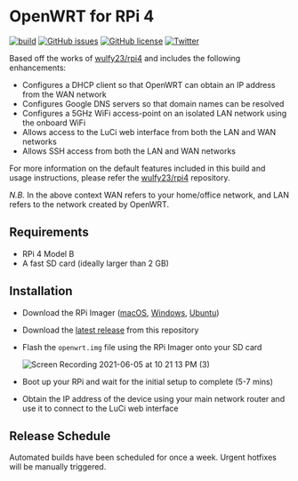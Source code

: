 # OpenWRT for RPi 4
[![build](https://github.com/damianperera/openwrt-rpi/actions/workflows/build.yml/badge.svg)](https://github.com/damianperera/openwrt-rpi/actions/workflows/build.yml) [![GitHub issues](https://img.shields.io/github/issues/damianperera/openwrt-rpi)](https://github.com/damianperera/openwrt-rpi/issues) [![GitHub license](https://img.shields.io/github/license/damianperera/openwrt-rpi)](https://github.com/damianperera/openwrt-rpi/blob/main/LICENSE) [![Twitter](https://img.shields.io/twitter/url?style=social&url=https%3A%2F%2Fgithub.com%2Fdamianperera%2Fopenwrt-rpi)](https://twitter.com/intent/tweet?url=https%3A%2F%2Fgithub.com%2Fdamianperera%2Fopenwrt-rpi)

Based off the works of [wulfy23/rpi4](https://github.com/wulfy23/rpi4) and includes the following enhancements:
- Configures a DHCP client so that OpenWRT can obtain an IP address from the WAN network
- Configures Google DNS servers so that domain names can be resolved
- Configures a 5GHz WiFi access-point on an isolated LAN network using the onboard WiFi
- Allows access to the LuCi web interface from both the LAN and WAN networks
- Allows SSH access from both the LAN and WAN networks

For more information on the default features included in this build and usage instructions, please refer the [wulfy23/rpi4](https://github.com/wulfy23/rpi4) repository.

_N.B._ In the above context WAN refers to your home/office network, and LAN refers to the network created by OpenWRT.

## Requirements
- RPi 4 Model B
- A fast SD card (ideally larger than 2 GB)

## Installation
- Download the RPi Imager ([macOS](https://downloads.raspberrypi.org/imager/imager_latest.dmg), [Windows](https://downloads.raspberrypi.org/imager/imager_latest.exe), [Ubuntu](https://downloads.raspberrypi.org/imager/imager_latest_amd64.deb))
- Download the [latest release](https://github.com/damianperera/openwrt-rpi/releases) from this repository
- Flash the `openwrt.img` file using the RPi Imager onto your SD card

  ![Screen Recording 2021-06-05 at 10 21 13 PM (3)](https://user-images.githubusercontent.com/15967502/120904641-7bfea700-c64d-11eb-8b29-1917431e2921.gif)
- Boot up your RPi and wait for the initial setup to complete (5-7 mins)
- Obtain the IP address of the device using your main network router and use it to connect to the LuCi web interface

## Release Schedule
Automated builds have been scheduled for once a week. Urgent hotfixes will be manually triggered.
